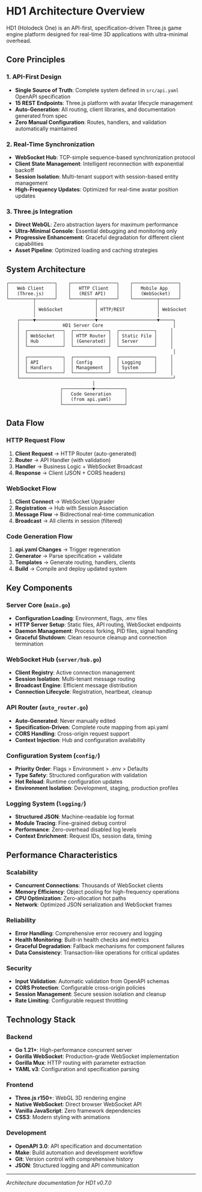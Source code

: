 # HD1 Architecture Overview

HD1 (Holodeck One) is an API-first, specification-driven Three.js game engine platform designed for real-time 3D applications with ultra-minimal overhead.

## Core Principles

### 1. API-First Design
- **Single Source of Truth**: Complete system defined in `src/api.yaml` OpenAPI specification
- **15 REST Endpoints**: Three.js platform with avatar lifecycle management
- **Auto-Generation**: All routing, client libraries, and documentation generated from spec
- **Zero Manual Configuration**: Routes, handlers, and validation automatically maintained

### 2. Real-Time Synchronization
- **WebSocket Hub**: TCP-simple sequence-based synchronization protocol
- **Client State Management**: Intelligent reconnection with exponential backoff
- **Session Isolation**: Multi-tenant support with session-based entity management
- **High-Frequency Updates**: Optimized for real-time avatar position updates

### 3. Three.js Integration
- **Direct WebGL**: Zero abstraction layers for maximum performance
- **Ultra-Minimal Console**: Essential debugging and monitoring only
- **Progressive Enhancement**: Graceful degradation for different client capabilities
- **Asset Pipeline**: Optimized loading and caching strategies

## System Architecture

```
┌─────────────────┐    ┌─────────────────┐    ┌─────────────────┐
│   Web Client    │    │   HTTP Client   │    │   Mobile App    │
│   (Three.js)    │    │   (REST API)    │    │   (WebSocket)   │
└─────────┬───────┘    └─────────┬───────┘    └─────────┬───────┘
          │                      │                      │
          │ WebSocket            │ HTTP/REST            │ WebSocket
          │                      │                      │
    ┌─────▼──────────────────────▼──────────────────────▼─────┐
    │                HD1 Server Core                          │
    │  ┌─────────────┐  ┌─────────────┐  ┌─────────────┐     │
    │  │ WebSocket   │  │ HTTP Router │  │ Static File │     │
    │  │ Hub         │  │ (Generated) │  │ Server      │     │
    │  └─────────────┘  └─────────────┘  └─────────────┘     │
    │                                                         │
    │  ┌─────────────┐  ┌─────────────┐  ┌─────────────┐     │
    │  │ API         │  │ Config      │  │ Logging     │     │
    │  │ Handlers    │  │ Management  │  │ System      │     │
    │  └─────────────┘  └─────────────┘  └─────────────┘     │
    └─────────────────────────────────────────────────────────┘
                                │
                    ┌───────────▼───────────┐
                    │   Code Generation     │
                    │   (from api.yaml)     │
                    └───────────────────────┘
```

## Data Flow

### HTTP Request Flow
1. **Client Request** → HTTP Router (auto-generated)
2. **Router** → API Handler (with validation)
3. **Handler** → Business Logic + WebSocket Broadcast
4. **Response** → Client (JSON + CORS headers)

### WebSocket Flow
1. **Client Connect** → WebSocket Upgrader
2. **Registration** → Hub with Session Association
3. **Message Flow** → Bidirectional real-time communication
4. **Broadcast** → All clients in session (filtered)

### Code Generation Flow
1. **api.yaml Changes** → Trigger regeneration
2. **Generator** → Parse specification + validate
3. **Templates** → Generate routing, handlers, clients
4. **Build** → Compile and deploy updated system

## Key Components

### Server Core (`main.go`)
- **Configuration Loading**: Environment, flags, .env files
- **HTTP Server Setup**: Static files, API routing, WebSocket endpoints
- **Daemon Management**: Process forking, PID files, signal handling
- **Graceful Shutdown**: Clean resource cleanup and connection termination

### WebSocket Hub (`server/hub.go`)
- **Client Registry**: Active connection management
- **Session Isolation**: Multi-tenant message routing
- **Broadcast Engine**: Efficient message distribution
- **Connection Lifecycle**: Registration, heartbeat, cleanup

### API Router (`auto_router.go`)
- **Auto-Generated**: Never manually edited
- **Specification-Driven**: Complete route mapping from api.yaml
- **CORS Handling**: Cross-origin request support
- **Context Injection**: Hub and configuration availability

### Configuration System (`config/`)
- **Priority Order**: Flags > Environment > .env > Defaults
- **Type Safety**: Structured configuration with validation
- **Hot Reload**: Runtime configuration updates
- **Environment Isolation**: Development, staging, production profiles

### Logging System (`logging/`)
- **Structured JSON**: Machine-readable log format
- **Module Tracing**: Fine-grained debug control
- **Performance**: Zero-overhead disabled log levels
- **Context Enrichment**: Request IDs, session data, timing

## Performance Characteristics

### Scalability
- **Concurrent Connections**: Thousands of WebSocket clients
- **Memory Efficiency**: Object pooling for high-frequency operations
- **CPU Optimization**: Zero-allocation hot paths
- **Network**: Optimized JSON serialization and WebSocket frames

### Reliability
- **Error Handling**: Comprehensive error recovery and logging
- **Health Monitoring**: Built-in health checks and metrics
- **Graceful Degradation**: Fallback mechanisms for component failures
- **Data Consistency**: Transaction-like operations for critical updates

### Security
- **Input Validation**: Automatic validation from OpenAPI schemas
- **CORS Protection**: Configurable cross-origin policies
- **Session Management**: Secure session isolation and cleanup
- **Rate Limiting**: Configurable request throttling

## Technology Stack

### Backend
- **Go 1.21+**: High-performance concurrent server
- **Gorilla WebSocket**: Production-grade WebSocket implementation
- **Gorilla Mux**: HTTP routing with parameter extraction
- **YAML v3**: Configuration and specification parsing

### Frontend
- **Three.js r150+**: WebGL 3D rendering engine
- **Native WebSocket**: Direct browser WebSocket API
- **Vanilla JavaScript**: Zero framework dependencies
- **CSS3**: Modern styling with animations

### Development
- **OpenAPI 3.0**: API specification and documentation
- **Make**: Build automation and development workflow
- **Git**: Version control with comprehensive history
- **JSON**: Structured logging and API communication

---

*Architecture documentation for HD1 v0.7.0*